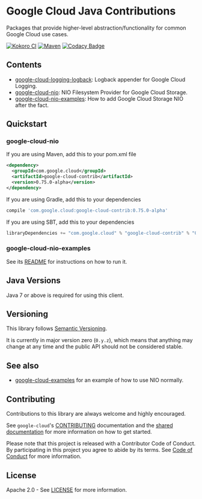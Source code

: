 Google Cloud Java Contributions
===============================

Packages that provide higher-level abstraction/functionality for common Google Cloud use cases.

[![Kokoro CI](http://storage.googleapis.com/cloud-devrel-public/java/badges/google-cloud-java/master.svg)](http://storage.googleapis.com/cloud-devrel-public/java/badges/google-cloud-java/master.html)
[![Maven](https://img.shields.io/maven-central/v/com.google.cloud/google-cloud-contrib.svg)]( https://img.shields.io/maven-central/v/com.google.cloud/google-cloud-contrib.svg)
[![Codacy Badge](https://api.codacy.com/project/badge/grade/9da006ad7c3a4fe1abd142e77c003917)](https://www.codacy.com/app/mziccard/google-cloud-java)

Contents
--------

 * [google-cloud-logging-logback](./google-cloud-logging-logback): Logback appender for Google Cloud Logging.
 * [google-cloud-nio](./google-cloud-nio/): NIO Filesystem Provider for Google Cloud Storage.
 * [google-cloud-nio-examples](./google-cloud-nio-examples/): How to add Google Cloud Storage NIO after the fact.

Quickstart
----------

### google-cloud-nio

[//]: # ({x-version-update-start:google-cloud-contrib:released})
If you are using Maven, add this to your pom.xml file
```xml
<dependency>
  <groupId>com.google.cloud</groupId>
  <artifactId>google-cloud-contrib</artifactId>
  <version>0.75.0-alpha</version>
</dependency>
```
If you are using Gradle, add this to your dependencies
```Groovy
compile 'com.google.cloud:google-cloud-contrib:0.75.0-alpha'
```
If you are using SBT, add this to your dependencies
```Scala
libraryDependencies += "com.google.cloud" % "google-cloud-contrib" % "0.75.0-alpha"
```
[//]: # ({x-version-update-end})

### google-cloud-nio-examples

See its [README](./google-cloud-nio-examples/README.md) for instructions on how to run it.

Java Versions
-------------

Java 7 or above is required for using this client.

Versioning
----------

This library follows [Semantic Versioning](http://semver.org/).

It is currently in major version zero (``0.y.z``), which means that anything
may change at any time and the public API should not be considered
stable.

See also
--------

 * [google-cloud-examples](../../google-cloud-examples) for an example of how to use NIO normally.

Contributing
------------

Contributions to this library are always welcome and highly encouraged.

See `google-cloud`'s [CONTRIBUTING] documentation and the [shared documentation](https://github.com/googleapis/google-cloud-common/blob/master/contributing/readme.md#how-to-contribute-to-gcloud) for more information on how to get started.

Please note that this project is released with a Contributor Code of Conduct. By participating in this project you agree to abide by its terms. See [Code of Conduct][code-of-conduct] for more information.

License
-------

Apache 2.0 - See [LICENSE] for more information.


[CONTRIBUTING]:https://github.com/googleapis/google-cloud-java/blob/master/CONTRIBUTING.md
[code-of-conduct]:https://github.com/googleapis/google-cloud-java/blob/master/CODE_OF_CONDUCT.md#contributor-code-of-conduct
[LICENSE]: https://github.com/googleapis/google-cloud-java/blob/master/LICENSE
[cloud-platform]: https://cloud.google.com/
[developers-console]:https://console.developers.google.com/
